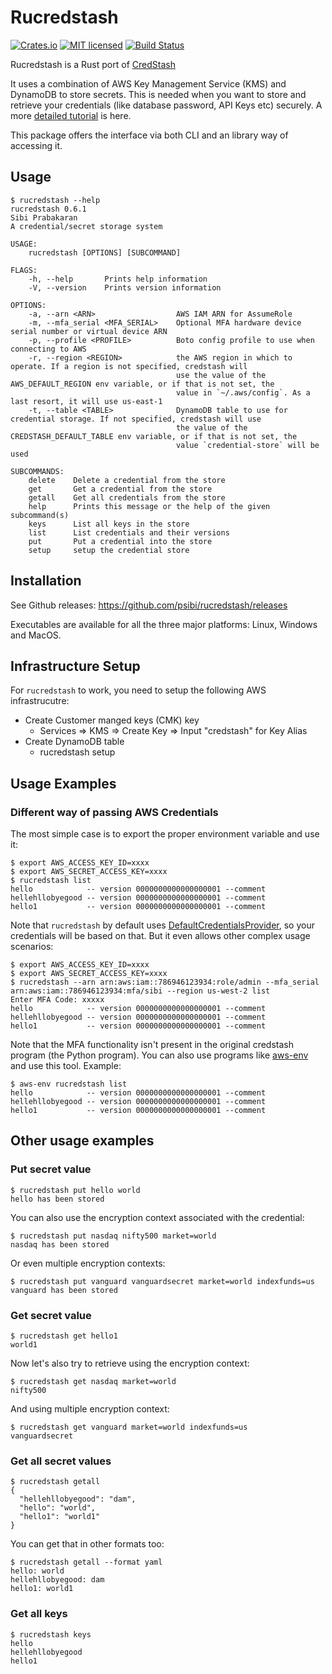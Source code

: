 # Rucredstash

[![Crates.io][crates-badge]][crates-url]
[![MIT licensed][mit-badge]][mit-url]
[![Build Status](https://dev.azure.com/psibi2000/rucredstash/_apis/build/status/psibi.rucredstash?branchName=master)](https://dev.azure.com/psibi2000/rucredstash/_build/latest?definitionId=14&branchName=master)

[crates-badge]: https://img.shields.io/crates/v/credstash.svg
[crates-url]: https://crates.io/crates/credstash
[mit-badge]: https://img.shields.io/badge/license-MIT-blue.svg
[mit-url]: LICENSE

Rucredstash is a Rust port of [CredStash](https://github.com/fugue/credstash)

It uses a combination of AWS Key Management Service (KMS) and DynamoDB
to store secrets. This is needed when you want to store and retrieve
your credentials (like database password, API Keys etc) securely. A
more [detailed
tutorial](https://www.fpcomplete.com/blog/2017/08/credstash) is here.

This package offers the interface via both CLI and an library way of
accessing it.

## Usage

``` shellsession
$ rucredstash --help
rucredstash 0.6.1
Sibi Prabakaran
A credential/secret storage system

USAGE:
    rucredstash [OPTIONS] [SUBCOMMAND]

FLAGS:
    -h, --help       Prints help information
    -V, --version    Prints version information

OPTIONS:
    -a, --arn <ARN>                  AWS IAM ARN for AssumeRole
    -m, --mfa_serial <MFA_SERIAL>    Optional MFA hardware device serial number or virtual device ARN
    -p, --profile <PROFILE>          Boto config profile to use when connecting to AWS
    -r, --region <REGION>            the AWS region in which to operate. If a region is not specified, credstash will
                                     use the value of the AWS_DEFAULT_REGION env variable, or if that is not set, the
                                     value in `~/.aws/config`. As a last resort, it will use us-east-1
    -t, --table <TABLE>              DynamoDB table to use for credential storage. If not specified, credstash will use
                                     the value of the CREDSTASH_DEFAULT_TABLE env variable, or if that is not set, the
                                     value `credential-store` will be used

SUBCOMMANDS:
    delete    Delete a credential from the store
    get       Get a credential from the store
    getall    Get all credentials from the store
    help      Prints this message or the help of the given subcommand(s)
    keys      List all keys in the store
    list      List credentials and their versions
    put       Put a credential into the store
    setup     setup the credential store
```

## Installation

See Github releases: https://github.com/psibi/rucredstash/releases

Executables are available for all the three major platforms: Linux, Windows and MacOS.

## Infrastructure Setup

For `rucredstash` to work, you need to setup the following AWS
infrastrucutre:

* Create Customer manged keys (CMK) key
  - Services => KMS => Create Key => Input "credstash" for Key Alias
* Create DynamoDB table
  - rucredstash setup

## Usage Examples

### Different way of passing AWS Credentials

The most simple case is to export the proper environment variable and use it:

``` shellsession
$ export AWS_ACCESS_KEY_ID=xxxx
$ export AWS_SECRET_ACCESS_KEY=xxxx
$ rucredstash list
hello            -- version 0000000000000000001 --comment
hellehllobyegood -- version 0000000000000000001 --comment
hello1           -- version 0000000000000000001 --comment
```

Note that `rucredstash` by default uses
[DefaultCredentialsProvider](https://docs.rs/rusoto_credential/0.42.0/rusoto_credential/struct.DefaultCredentialsProvider.html),
so your credentials will be based on that. But it even allows other
complex usage scenarios:

``` shellsession
$ export AWS_ACCESS_KEY_ID=xxxx
$ export AWS_SECRET_ACCESS_KEY=xxxx
$ rucredstash --arn arn:aws:iam::786946123934:role/admin --mfa_serial arn:aws:iam::786946123934:mfa/sibi --region us-west-2 list
Enter MFA Code: xxxxx
hello            -- version 0000000000000000001 --comment
hellehllobyegood -- version 0000000000000000001 --comment
hello1           -- version 0000000000000000001 --comment
```

Note that the MFA functionality isn't present in the original
credstash program (the Python program). You can also use programs like
[aws-env](https://github.com/fpco/devops-helpers/blob/master/doc/aws/aws-env.md)
and use this tool. Example:

``` shellsession
$ aws-env rucredstash list
hello            -- version 0000000000000000001 --comment
hellehllobyegood -- version 0000000000000000001 --comment
hello1           -- version 0000000000000000001 --comment
```

## Other usage examples

### Put secret value

``` shellsession
$ rucredstash put hello world
hello has been stored
```

You can also use the encryption context associated with the
credential:

``` shellsession
$ rucredstash put nasdaq nifty500 market=world
nasdaq has been stored
```

Or even multiple encryption contexts:

``` shellsession
$ rucredstash put vanguard vanguardsecret market=world indexfunds=us
vanguard has been stored
```

### Get secret value

``` shellsession
$ rucredstash get hello1
world1
```

Now let's also try to retrieve using the encryption context:

``` shellsession
$ rucredstash get nasdaq market=world
nifty500
```

And using multiple encryption context:

``` shellsession
$ rucredstash get vanguard market=world indexfunds=us
vanguardsecret
```

### Get all secret values

``` shellsession
$ rucredstash getall
{
  "hellehllobyegood": "dam",
  "hello": "world",
  "hello1": "world1"
}
```

You can get that in other formats too:

``` shellsession
$ rucredstash getall --format yaml
hello: world
hellehllobyegood: dam
hello1: world1
```

### Get all keys

``` shellsession
$ rucredstash keys
hello
hellehllobyegood
hello1
```
